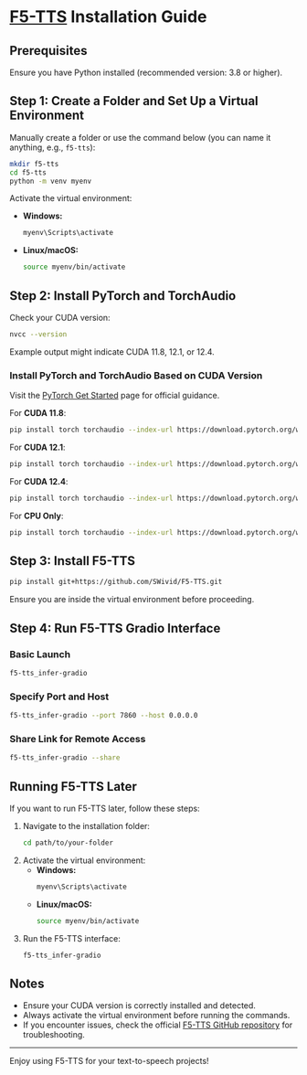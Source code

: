 # [F5-TTS](https://github.com/SWivid/F5-TTS) Installation Guide

## Prerequisites
Ensure you have Python installed (recommended version: 3.8 or higher).

## Step 1: Create a Folder and Set Up a Virtual Environment
Manually create a folder or use the command below (you can name it anything, e.g., `f5-tts`):
```sh
mkdir f5-tts
cd f5-tts
python -m venv myenv
```

Activate the virtual environment:
- **Windows:**
  ```sh
  myenv\Scripts\activate
  ```
- **Linux/macOS:**
  ```sh
  source myenv/bin/activate
  ```

## Step 2: Install PyTorch and TorchAudio
Check your CUDA version:
```sh
nvcc --version
```
Example output might indicate CUDA 11.8, 12.1, or 12.4.

### Install PyTorch and TorchAudio Based on CUDA Version
Visit the [PyTorch Get Started](https://pytorch.org/get-started/locally/) page for official guidance.

For **CUDA 11.8**:
```sh
pip install torch torchaudio --index-url https://download.pytorch.org/whl/cu118
```
For **CUDA 12.1**:
```sh
pip install torch torchaudio --index-url https://download.pytorch.org/whl/cu121
```
For **CUDA 12.4**:
```sh
pip install torch torchaudio --index-url https://download.pytorch.org/whl/cu124
```
For **CPU Only**:
```sh
pip install torch torchaudio --index-url https://download.pytorch.org/whl/cpu
```

## Step 3: Install F5-TTS
```sh
pip install git+https://github.com/SWivid/F5-TTS.git
```

Ensure you are inside the virtual environment before proceeding.

## Step 4: Run F5-TTS Gradio Interface
### Basic Launch
```sh
f5-tts_infer-gradio
```

### Specify Port and Host
```sh
f5-tts_infer-gradio --port 7860 --host 0.0.0.0
```

### Share Link for Remote Access
```sh
f5-tts_infer-gradio --share
```

## Running F5-TTS Later
If you want to run F5-TTS later, follow these steps:
1. Navigate to the installation folder:
   ```sh
   cd path/to/your-folder
   ```
2. Activate the virtual environment:
   - **Windows:**
     ```sh
     myenv\Scripts\activate
     ```
   - **Linux/macOS:**
     ```sh
     source myenv/bin/activate
     ```
3. Run the F5-TTS interface:
   ```sh
   f5-tts_infer-gradio
   ```

## Notes
- Ensure your CUDA version is correctly installed and detected.
- Always activate the virtual environment before running the commands.
- If you encounter issues, check the official [F5-TTS GitHub repository](https://github.com/SWivid/F5-TTS) for troubleshooting.

---
Enjoy using F5-TTS for your text-to-speech projects!

